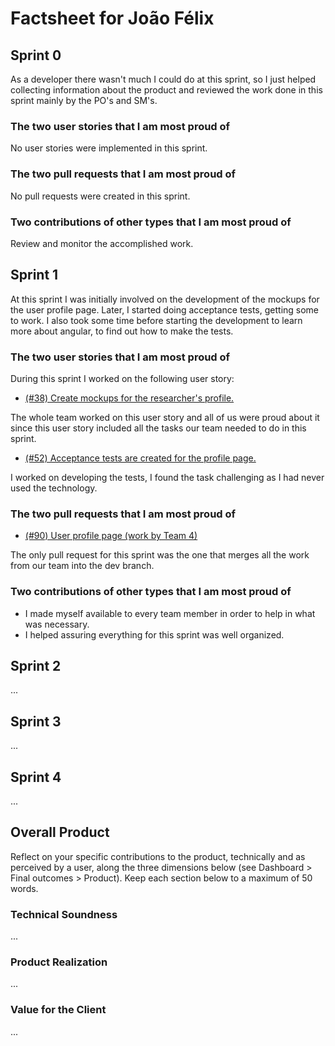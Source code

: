 # Factsheet for João Félix

## Sprint 0

As a developer there wasn't much I could do at this sprint, so I just helped collecting information about the product and reviewed the work done in this sprint mainly by the PO's and SM's.

### The two user stories that I am most proud of

No user stories were implemented in this sprint.

### The two pull requests that I am most proud of

No pull requests were created in this sprint.

### Two contributions of other types that I am most proud of

Review and monitor the accomplished work.


## Sprint 1
At this sprint I was initially involved on the development of the mockups for the user profile page. Later, I started doing acceptance tests, getting some to work.
I also took some time before starting the development to learn more about angular, to find out how to make the tests.

### The two user stories that I am most proud of

During this sprint I worked on the following user story:

- [(#38) Create mockups for the researcher's profile.](https://github.com/FEUP-MEIC-DS-2023-1MEIC08/VAXPRED/issues/38)

The whole team worked on this user story and all of us were proud about it since this user story included all the tasks our team needed to do in this sprint.

- [(#52) Acceptance tests are created for the profile page.](https://github.com/FEUP-MEIC-DS-2023-1MEIC08/VAXPRED/issues/52)

I worked on developing the tests, I found the task challenging as I had never used the technology.

### The two pull requests that I am most proud of

- [(#90) User profile page (work by Team 4)](https://github.com/FEUP-MEIC-DS-2023-1MEIC08/VAXPRED/pull/90)

The only pull request for this sprint was the one that merges all the work from our team into the dev branch.

### Two contributions of other types that I am most proud of

- I made myself available to every team member in order to help in what was necessary.
- I helped assuring everything for this sprint was well organized. 

## Sprint 2

...

## Sprint 3

...

## Sprint 4

...

## Overall Product

Reflect on your specific contributions to the product, technically and as perceived by a user, along the three dimensions below (see Dashboard > Final outcomes > Product). Keep each section below to a maximum of 50 words.

### Technical Soundness
...

### Product Realization
...

### Value for the Client

...
